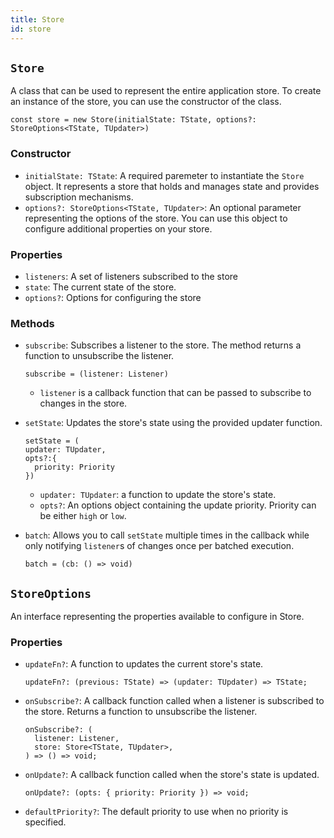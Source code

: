 ```yaml
---
title: Store
id: store
---
```



## `Store`

A class that can be used to represent the entire application store. To create an instance of the store, you can use the constructor of the class.

```tsx
const store = new Store(initialState: TState, options?: StoreOptions<TState, TUpdater>)
```

### Constructor

- `initialState: TState`: A required paremeter to instantiate the `Store` object. It represents a store that holds and manages state and provides subscription mechanisms.
- `options?: StoreOptions<TState, TUpdater>`:  An optional parameter representing the options of the store. You can use this object to configure additional properties on your store.

### Properties

- `listeners`: A set of listeners subscribed to the store
- `state`: The current state of the store.
- `options?`: Options for configuring the store
### Methods

- `subscribe`: Subscribes a listener to the store. The method returns a function to unsubscribe the listener.
   
  ```tsx
  subscribe = (listener: Listener)
  ``` 
  - `listener` is a callback function that can be passed to subscribe to changes in the store.
  
- `setState`: Updates the store's state using the provided updater function. 
  
    ```tsx
  setState = (
    updater: TUpdater,
    opts?:{
      priority: Priority
    })
  ```
  
  - `updater: TUpdater`: a function to update the store's state.
  - `opts?`: An options object containing the update priority. Priority can be either `high` or `low`.

- `batch`: Allows you to call `setState` multiple times in the callback while only notifying `listener`s of changes once per batched execution. 
  
  ```tsx
  batch = (cb: () => void)
  ```
  
## `StoreOptions`
An interface representing the properties available to configure in Store.

### Properties

- `updateFn?`: A function to updates the current store's state.
  
  ```tsx
  updateFn?: (previous: TState) => (updater: TUpdater) => TState;
  ```
- `onSubscribe?`: A callback function called when a listener is subscribed to the store. Returns a function to unsubscribe the listener.
  ```tsx
  onSubscribe?: (
    listener: Listener,
    store: Store<TState, TUpdater>,
  ) => () => void;
  ```
- `onUpdate?`: A callback function called when the store's state is updated.
  ```tsx
  onUpdate?: (opts: { priority: Priority }) => void;
  ```
- `defaultPriority?`: The default priority to use when no priority is specified.